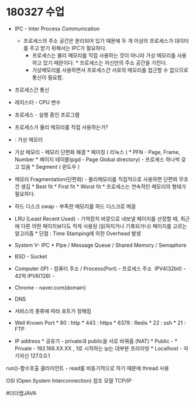 # 180327 수업


* IPC - Inter Process Communication
	* 프로세스의 주소 공간은 분리되어 있기 때문에 두 개 이상의 프로세스가 데이터를 주고 받기 위해서는 IPC가  필요하다.
		* 프로세스는 물리 메모리를 직접 사용하는 것이 아니라 가상 메모리를 사용하고 있기 때문이다.
				* 프로세스는 자신만의 주소 공간을 가진다.
		* 가상메모리를 사용하면서 프로세스간 서로의 메모리를 접근할 수 없으므로 통신이 필요함.

* 프로세스간 통신
* 레지스터 - CPU 변수
* 프로세스 - 실행 중인 프로그램
* 프로세스가 물리 메모리를 직접 사용하는가?
*  : 가상 메모리

* 가상 메모리 - 메모리 단편화 해결
		* 페이징 ( 리눅스 )
			* PFN - Page, Frame, Number
			* 페이지 테이블(pgd - Page Global directory) - 프로세스 하나씩 갖고 있음
		* Segment ( 윈도우 )

* 메모리 Fragmentation(단편화) - 물리메모리를 직접적으로 사용하면 단편화 무조건 생김
		* Best fit
		* First fit
		* Worst fit 
		* 프로세스는 연속적인 메모리의 형태가 필요하다.
* 하드 디스크 swap - 부족한 메모리를 하드 디스크로 메꿈
* LRU (Least Recent Used) - 기억장치 바깥으로 내보낼 페이지를 선정할 때, 최근에 다른 어떤 페이지보다도 적게 사용된 (읽혀지거나 기록되거나) 페이지를 고르는 알고리즘
		* 단점 : Time Stamping에 의한 Overhead 발생

* System V- IPC
		* Pipe / Message Queue / Shared Memory / Semaphore 
* BSD - Socket
* Computer (IP) - 컴퓨터 주소 / Process(Port) - 프로세스 주소 
IPV4(32bit) - 42억
IPV6(128) - 

* Chrome - naver.com(domain)
* DNS
* 서비스의 종류에 따라 포트가 정해짐
* Well Known Port
		* 80 : http
		* 443 : https
		* 6379 : Redis
		* 22 : ssh
		* 21 : FTP
* IP address 
		* 공유기 - private과 public을 서로 바꿔줌 (NAT)
		* Public -
		* Private - 192.168.XX.XX , 1로 시작하는 ip는 대부분 프라이빗
		* Localhost - 자기자신 127.0.0.1

run()-함수호출
클라이언트 - read를 비동기적으로 하기 때문에 thread 사용

OSI (Open System Interconnection) 참조 모델
TCP/IP

#더더랩JAVA